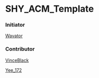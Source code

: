 # SHY_ACM_Template

### Initiator

[Wavator](http://codeforces.com/profile/Wavator)

### Contributor

[VinceBlack](http://codeforces.com/profile/VinceBlack)

[Yee_172](https://github.com/Yee172)

